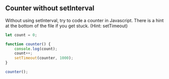 ## Counter without setInterval

Without using setInterval, try to code a counter in Javascript. There is a hint at the bottom of the file if you get stuck.
(Hint: setTimeout)

```js
let count = 0;

function counter() {
	console.log(count);
	count++;
	setTimeout(counter, 1000);
}

counter();
```
